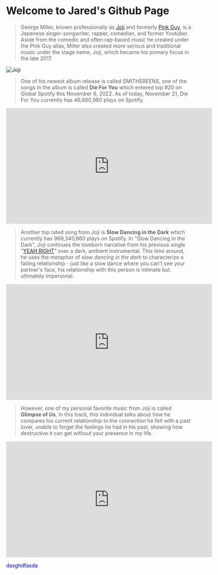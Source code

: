 # Welcome to Jared's Github Page

> George Miller, known professionally as [Joji](https://www.twitter.com/sushitrash) and formerly [Pink Guy](https://www.youtube.com/@TVFilthyFrank), is a Japanese singer-songwriter, rapper, comedian, and former Youtuber. Aside from the comedic and often rap-based music he created under the Pink Guy alias, Miller also created more serious and traditional music under the stage name, Joji, which became his primary focus in the late 2017.

![Joji](https://i.scdn.co/image/ab67616d00001e0253f6fa0d2589c6a7174f4b81)
> One of his newest album release is called SMITHEREENS, one of the songs in the album is called **Die For You** which entered top #20 on Global Spotify this November 6, 2022. As of today, November 21, Die For You currently has 46,680,980 plays on Spotify.

<iframe width="560" height="315" src="https://www.youtube.com/embed/kIEWJ1ljEro" title="YouTube video player" frameborder="0" allow="accelerometer; autoplay; clipboard-write; encrypted-media; gyroscope; picture-in-picture" allowfullscreen></iframe>

> Another top rated song from Joji is **Slow Dancing in the Dark** which currently has 969,340,860 plays on Spotify. In "Slow Dancing in the Dark", Joji continues the loveborn narrative from his previous single "[YEAH RIGHT](https://www.youtube.com/watch?v=2-i91hR6ljQ)" over a dark, ambient instrumental. This time around, he uses the metaphor of *slow dancing in the dark* to characterize a failing relationship - just like a slow dance where you can't see your partner's face, his relationship with this person is intimate but ultimately impersonal.

<iframe width="560" height="315" src="https://www.youtube.com/embed/vzjUs5yR68o" title="YouTube video player" frameborder="0" allow="accelerometer; autoplay; clipboard-write; encrypted-media; gyroscope; picture-in-picture" allowfullscreen></iframe>

> However, one of my personal favorite music from Joji is called **Glimpse of Us**, In this track, this individual talks about how he compares his current relationship to the connection he felt with a past lover, unable to forget the feelings he had in his past, showing how destructive it can get without your presence in my life. 

<iframe width="560" height="315" src="https://www.youtube.com/embed/NgsWGfUlwJI" title="YouTube video player" frameborder="0" allow="accelerometer; autoplay; clipboard-write; encrypted-media; gyroscope; picture-in-picture" allowfullscreen></iframe>

<span style="color: blue"> dasghdfasda </span>
